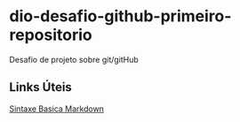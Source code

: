 # dio-desafio-github-primeiro-repositorio
Desafio de projeto sobre git/gitHub

## Links Úteis
[Sintaxe Basica Markdown](https://www.markdownguide.org/)
